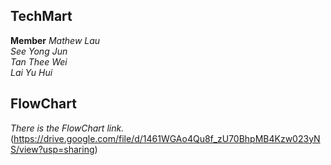## TechMart
**Member**
*Mathew Lau*  
*See Yong Jun*  
*Tan Thee Wei*  
*Lai Yu Hui*  

## FlowChart
*There is the FlowChart link.*  
(https://drive.google.com/file/d/1461WGAo4Qu8f_zU70BhpMB4Kzw023yNS/view?usp=sharing)

